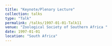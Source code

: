 ```yaml
---
title: "Keynote/Plenary Lecture"
collection: talks
type: "Talk"
permalink: /talks/1997-01-01-Talk11
venue: "Zoological Society of Southern Africa "
date: 1997-01-01
location: "South Africa"
---
```

